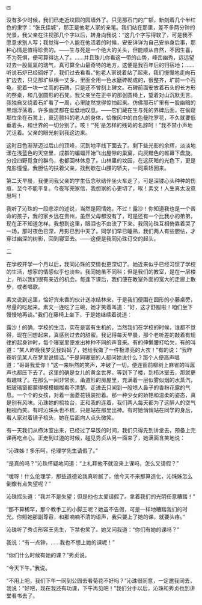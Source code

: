     四 

   没有多少时候，我们已走近坟园的园墙外了。只见那石门的广额，新刻着几个半红色的隶字：“张氏佳城”，那正是他老人家的亲笔。我们站在那里，差不多两分钟的光景，我父亲在注视那几个字以后，转身向我说：“这几个字写得软了，可是我不愿意求别人写；我觉得一个人能在他活着的时候，安安详详为自己安排身后事，那种心情是值得珍贵的。——生与死是一个绝大的关头，但能顺从自然，不因生喜，不为死惧，便可算得达人了。……并且珠儿你看这一带的山势，峰峦幽秀，远远望过去一股氤氲的瑞气，真可算全山最奇特的地方，这便是我百年后的归宿地；……听说石炉已经砌好了，我们过去看看。”他老人家说着站了起来，我们慢慢地走向石扩边去，只见那圹纵横一丈多，里面全用一色水磨砖砌成的，很整齐，圹前一个石龟，驼着一块一丈高的石碑，只是还不曾刻上碑文。石碑前面安放着石头的长方形的祭桌，和几张圆形的石凳。我父亲坐在正中的那张圆椅上，望着对山沉默无言。我独自又绕着石圹看了一周，心里陡然觉得惊怕起来。仿佛那石圹里有一股幽暗的黑烟浮荡着，许多幽灵都在低低地叹息。——它们藏在生与死的界碑后面，在偷窥那位坐在石凳上，衰迈颤抖的老人的身体，恰像风中的白色曼陀罗花，不久就要低垂着头，和世界的一切分别了。咳！“‘死’是怎样的残苛的名辞呵！”我不禁小声地咒诅着。父亲的眼光射到我这边来。

   这时日色渐渐迈过后山的顶峰，沉到地平线下面去了。剩下些光影的余辉，淡淡地漾在浅蓝色的天空里，成群的蝙蝠开始飞出屋隙的巢窠，向灰黯色的帷幕下盘旋。分投四野觅食的群鸟，也都回林休息了。山林里的坟园，在这灰暗的光色下，更是鬼影憧憧。我胆怯的扶着父亲，找到歇在山腰的轿夫，一同乘轿回来。

   第二天早晨，我便同我父亲的学生伍念秋结伴坐火车走了。可是深镂心头种种的伤痕，至今不能平复。今夜写完家信，我想家的心更切了，唉！素文！人生真太没意思呵！

   我听了沁珠的一段悲凉的述说，当然是同情她，不过！露沙！你知道我也是一个苦命的孩子，我的家乡远在贵州，虽然父母都没有了，可是还有一个比我小的弟弟，现在正不知道怎样。我想到这里，眼泪也不由流了下来。我同沁珠互相倚靠着哭了一场，那时夜色已深，月影已到中天了。同学们早已睡熟，我们两人有些胆怯，才穿过幽深的树影，回到寝室去。——这便是我同沁珠订交的起头。

   二

   在学校开学一个月以后，我同沁珠的交情也更深切了。她近来似乎已经习惯了学校的生活，想家的情感似乎也淡些。我同她虽不同科；但是我们的教室，是在一层楼上，所以我们很有亲近的机会。每逢下课后，我们便在教室外面的宽大的走廊上散步，或者唱歌。

   素文说到这里，恰好宾来香的伙计送冰结林来，于是我们便围在圆形的小藤桌旁，尽量的吃起来。素文一连吃了三碗，她才笑着叫道：“好，这才舒服啦！咱们坐下慢慢地再谈。”我们在藤椅上坐下，于是她继续着说道：

   露沙！的确，学校的生活，实在是富有生机的，当然我们在学校的时候，谁都不觉得，现在回想起来，真感到过去的甜蜜。我记得每天早晨，那个老听差的敲着有规律的起身钟时，每个寝室里便发出种种不同的声音来。有的伸懒腰打哈欠，有的叫道：“某人昨晚我梦见我妈妈了，她给我做了一件极漂亮的大衣！”有的说：“我昨夜听见某人在梦里说情话。”于是同寝室的人都问她说什么？那个人便高声唱道：“哥哥我爱你！”这一来哄然的笑声，冲破了一切。便连窗前柳树上麻雀的叫嚣声也都压下去了。这里的确是女儿的黄金世界。等到下了楼，到栉沐室去，那就更有趣味了。在那么一间非常长，甬道形的房屋里，充满着一层似雾似烟的水蒸汽，把玻璃窗都蒙得模模糊糊看不清楚。走进去只闻到一股喷人鼻子的香粉花露的气息。一个个的女孩，对着一面菱花镜装扮着。那一种少女的娇艳和温柔的姿态，真是别有风味。沁珠她的梳妆台，正和我的连着，我们两人每天都为了这醉人的空气相视而笑。有时沁珠头也不梳，只是站在那里出神。有时她悄悄站在同学的身后，看人家对着镜子梳头，她在后面向人点头微笑。

   有一天我们从栉沐室出来，已经过了早饭的时间，我们只得先到讲堂去，预备上完课再吃点心。正走到过道的时候，碰见秀贞从另一面来了，她满面含笑地说：

   “沁珠姊！多乐呵，伦理学先生请假了。”

   “是真的吗？”沁珠怀疑地问道：“上礼拜他不就没来上课吗，怎么又请假？”

   “嗳呀！什么伦理学，那些道德论我真听腻了，他今天不来那算造化，沁珠姊怎么倒像有点失望呢？”

   沁珠摇头道：“我并不是失望；但是他也太爱请假了。拿着我们的光阴任意糟踏！”

   “那不算稀罕，那个教手工的小脚王呢？她虽不告假，可是一样地糟踏我们的时光。你照她那副尊容，和那喃喃不清的语声，我只要上了她的课，就要头疼。”

   沁珠听了秀贞形容王先生，下禁也笑了。她又问我道：“你们有她的课吗？”

   我说：“有一点钟，……我也不想上她的课呢！”

   “你们什么时候有她的课？”秀贞说。

   “今天下午。”我说。

   “不用上吧，我们下午一同到公园去看菊花不好吗？”沁珠很同意，一定邀我同去，我说：“好吧，现在我还有功课，下午再见吧！”我们分手以后，沁珠和秀贞也到讲堂看书去了。

